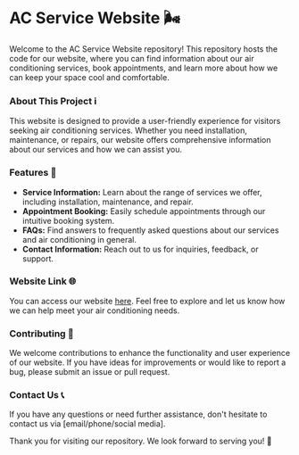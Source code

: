 # **AC Service Website 🌬️**

Welcome to the AC Service Website repository! This repository hosts the code for our website, where you can find information about our air conditioning services, book appointments, and learn more about how we can keep your space cool and comfortable.

### About This Project ℹ️

This website is designed to provide a user-friendly experience for visitors seeking air conditioning services. Whether you need installation, maintenance, or repairs, our website offers comprehensive information about our services and how we can assist you.

### Features 🚀

- **Service Information:** Learn about the range of services we offer, including installation, maintenance, and repair.
- **Appointment Booking:** Easily schedule appointments through our intuitive booking system.
- **FAQs:** Find answers to frequently asked questions about our services and air conditioning in general.
- **Contact Information:** Reach out to us for inquiries, feedback, or support.

### Website Link 🌐

You can access our website [here](https://krypto-etox.github.io/AC-service-website/). Feel free to explore and let us know how we can help meet your air conditioning needs.

### Contributing 🤝

We welcome contributions to enhance the functionality and user experience of our website. If you have ideas for improvements or would like to report a bug, please submit an issue or pull request.

### Contact Us 📞

If you have any questions or need further assistance, don't hesitate to contact us via [email/phone/social media].

Thank you for visiting our repository. We look forward to serving you! 🌟
